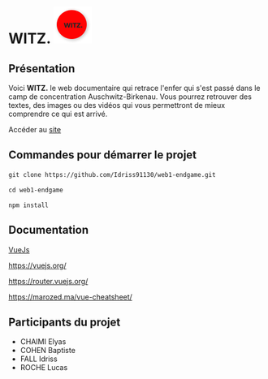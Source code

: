 # WITZ. <img src="/logowitz.png">

## Présentation

Voici **WITZ.** le web documentaire qui retrace l'enfer qui s'est passé dans le camp de concentration Auschwitz-Birkenau. Vous pourrez retrouver des textes, des images ou des vidéos qui vous permettront de mieux comprendre ce qui est arrivé.

Accéder au [site](https://witz-documentaire.netlify.app)

## Commandes pour démarrer le projet

```
git clone https://github.com/Idriss91130/web1-endgame.git
```
```
cd web1-endgame
```
```
npm install
```
## Documentation

<a href="https://vuejs.org/" target = "_blank">VueJs</a>

https://vuejs.org/

https://router.vuejs.org/

https://marozed.ma/vue-cheatsheet/

## Participants du projet

- CHAIMI Elyas
- COHEN Baptiste
- FALL Idriss
- ROCHE Lucas
